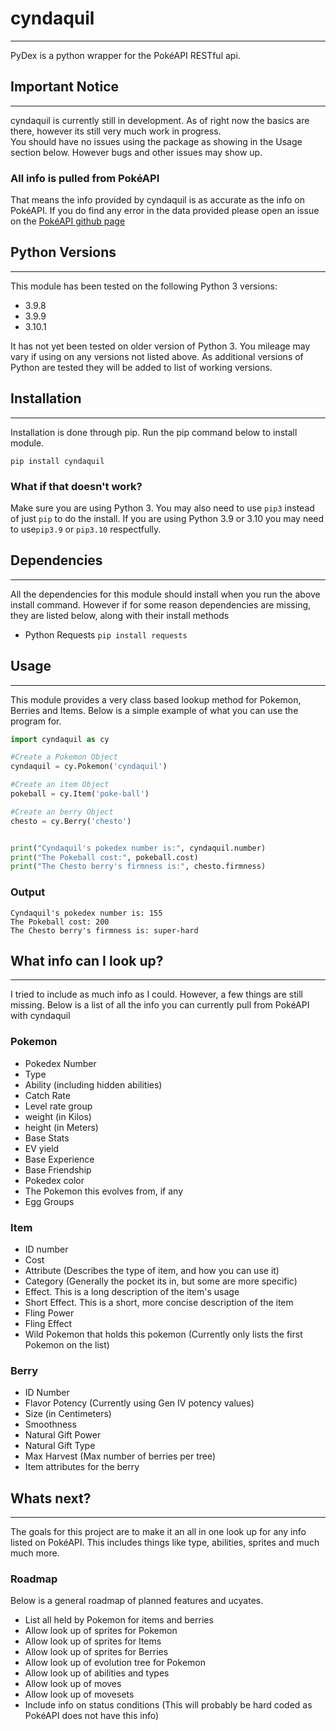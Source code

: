 # cyndaquil
----

PyDex is a python wrapper for the PokéAPI RESTful api. 

## Important Notice
----  
cyndaquil is currently still in development. As of right now the basics are there, however its still very much work in progress.  
You should have no issues using the package as showing in the Usage section below. However bugs and other issues may show up.

### All info is pulled from PokéAPI  
That means the info provided by cyndaquil is as accurate as the info on PokéAPI.
If you do find any error in the data provided please open an issue on the [PokéAPI github page](https://github.com/PokeAPI/pokedex/issues)


## Python Versions
----
This module has been tested on the following Python 3 versions: 
- 3.9.8 
- 3.9.9 
- 3.10.1

It has not yet been tested on older version of Python 3. You mileage may vary if using on any versions not listed above.
As additional versions of Python are tested they will be added to list of working versions.


## Installation
----
Installation is done through pip. Run the pip command below to install module.  

```
pip install cyndaquil
```

### What if that doesn't work?  
Make sure you are using Python 3. You may also need to use `pip3` instead of just `pip` to do the install.
If you are using Python 3.9 or 3.10 you may need to use`pip3.9` or `pip3.10` respectfully.


## Dependencies
----
All the dependencies for this module should install when you run the above install command.
However if for some reason dependencies are missing, they are listed below, along with their install methods

- Python Requests `pip install requests`


## Usage
----
This module provides a very class based lookup method for Pokemon, Berries and Items. 
Below is a simple example of what you can use the program for.

```python
import cyndaquil as cy

#Create a Pokemon Object
cyndaquil = cy.Pokemon('cyndaquil')

#Create an item Object
pokeball = cy.Item('poke-ball')

#Create an berry Object
chesto = cy.Berry('chesto')


print("Cyndaquil's pokedex number is:", cyndaquil.number)
print("The Pokeball cost:", pokeball.cost)
print("The Chesto berry's firmness is:", chesto.firmness)
```

### Output
```
Cyndaquil's pokedex number is: 155
The Pokeball cost: 200
The Chesto berry's firmness is: super-hard
```

## What info can I look up?
----
I tried to include as much info as I could. However, a few things are still missing.
Below is a list of all the info you can currently pull from PokéAPI with cyndaquil

### Pokemon
- Pokedex Number
- Type
- Ability (including hidden abilities)
- Catch Rate
- Level rate group
- weight (in Kilos)
- height (in Meters)
- Base Stats
- EV yield
- Base Experience
- Base Friendship
- Pokedex color
- The Pokemon this evolves from, if any
- Egg Groups

### Item
- ID number
- Cost
- Attribute (Describes the type of item, and how you can use it)
- Category (Generally the pocket its in, but some are more specific)
- Effect. This is a long description of the item's usage
- Short Effect. This is a short, more concise description of the item
- Fling Power
- Fling Effect
- Wild Pokemon that holds this pokemon (Currently only lists the first Pokemon on the list)

### Berry
- ID Number
- Flavor Potency (Currently using Gen IV potency values)
- Size (in Centimeters)
- Smoothness
- Natural Gift Power
- Natural Gift Type
- Max Harvest (Max number of berries per tree)
- Item attributes for the berry


## Whats next?
----
The goals for this project are to make it an all in one look up for any info listed on PokéAPI. This includes things like type, abilities, sprites and much much more.

### Roadmap
Below is a general roadmap of planned features and ucyates. 
- List all held by Pokemon for items and berries
- Allow look up of sprites for Pokemon
- Allow look up of sprites for Items
- Allow look up of sprites for Berries
- Allow look up of evolution tree for Pokemon
- Allow look up of abilities and types
- Allow look up of moves
- Allow look up of movesets
- Include info on status conditions (This will probably be hard coded as PokéAPI does not have this info)

